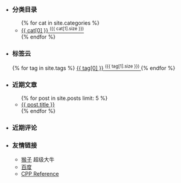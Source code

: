 <aside>
      <ul id="side" class="clear">
        <li class="widget">
          <h3 class="widgettitle">分类目录</h3>
          <ul class="categories">
              {% for cat in site.categories %}
                <li><a href="/categories.html#{{ cat[0] }}-ref" title="{{ cat[0] }}" rel="{{ cat[1].size }}">{{ cat[0] }} <sup>({{ cat[1].size }})</sup></a></li>
              {% endfor %}
          </ul>
        </li>
        <li class="widget">
          <h3 class="widgettitle">标签云</h3>
           <p>
              <div id='tag_cloud'>
                {% for tag in site.tags %}
                <a href="/blog/tags.html#{{ tag[0] }}-ref" title="{{ tag[0] }}" rel="{{ tag[1].size }}">{{ tag[0] }} 
                <sup>({{ tag[1].size }})</sup>
                </a>
                {% endfor %}
            </div>
          </p>
          <script language="javascript">
             $.fn.tagcloud.defaults = {
              size: {start: 1, end: 2, unit: 'em'}
            };
          $(function () {
            $('#tag_cloud a').tagcloud();
          });
          </script>
        </li>
        <li class="widget">
          <h3 class="widgettitle">近期文章</h3>
          <ul class="posts">
            {% for post in site.posts limit: 5 %}
              <li><a href="{{ post.url }}" title="{{ post.title }}">{{ post.title }}</a></li>
            {% endfor %}
          </ul>
        </li>
        <li class="widget">
          <h3 class="widgettitle">近期评论</h3>
          <ul class="comments">
            <script type="text/javascript" src="http://shawhu.disqus.com/recent_comments_widget.js?num_items=5&hide_avatars=0&avatar_size=32&excerpt_length=50">
            </script>
          </ul>
        </li>
        <li class="widget">
          <h3 class="widgettitle">友情链接</h3>
          <ul class='blogroll'>
            <li><a href="http://saipingwen.org">猴子</a>  超级大牛</li>
            <li><a href="http://www.baidu.com">百度</a></li>
            <li><a href="http://www.cplusplus.com/reference">CPP Reference<a></li>
          </ul>
        </li>
      </ul>
</aside>